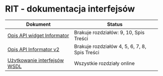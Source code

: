 # RIT - dokumentacja interfejsów

Dokument | Status
--- | ---
[Opis API widget Informator](rest-v1.md) | Brakuje rozdziałów: 9, 10, Spis Treści
[Opis API Informator v2](rest-v2.md) | Brakuje rozdziałów 4, 5, 6, 7, 8, Spis Treści
[Użytkowanie interfejsów WSDL](webservices.md) | Wszystkie rozdziały online
